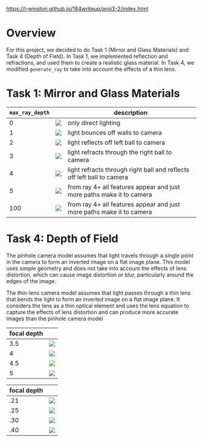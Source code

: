 
https://l-winston.github.io/184writeup/proj3-2/index.html

# Overview
For this project, we decided to do Task 1 (Mirror and Glass Materials) and Task 4 (Depth of Field). In Task 1, we implemented reflection and refractions, and used them to create a realistic glass material. In Task 4, we modified `generate_ray` to take into account the effects of a thin lens.

# Task 1: Mirror and Glass Materials 
|`max_ray_depth`||description|
-|-|-|
0|![](spheres0.png)|only direct lighting
1|![](spheres1.png)|light bounces off walls to camera
2|![](spheres2.png)|light reflects off left ball to camera
3|![](spheres3.png)|light refracts through the right ball to camera
4|![](spheres4.png)|light refracts through right ball and reflects off left ball to camera
5|![](spheres5.png)|from ray 4+ all features appear and just more paths make it to camera
100|![](spheres100.png)|from ray 4+ all features appear and just more paths make it to camera

# Task 4: Depth of Field

The pinhole camera model assumes that light travels through a single point in the camera to form an inverted image on a flat image plane. This model uses simple geometry and does not take into account the effects of lens distortion, which can cause image distortion or blur, particularly around the edges of the image.

The thin-lens camera model assumes that light passes through a thin lens that bends the light to form an inverted image on a flat image plane. It considers the lens as a thin optical element and uses the lens equation to capture the effects of lens distortion and can produce more accurate images than the pinhole camera model


|focal depth||
-|-|
3.5|![](dragond35.png)
4|![](dragond4.png)
4.5|![](dragond45.png)
5|![](dragond5.png)


|focal depth||
-|-|
.21|![](dragona21.png)
.25|![](dragona25.png)
.30|![](dragona30.png)
.40|![](dragona40.png)

